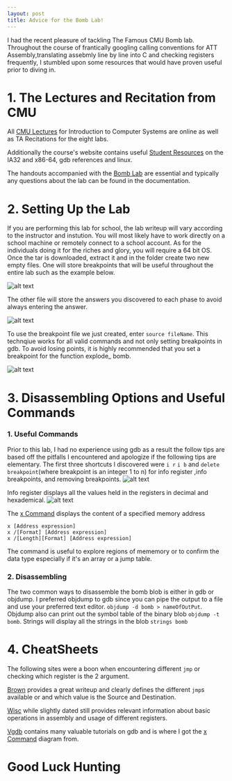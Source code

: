 ```yaml
---
layout: post
title: Advice for the Bomb Lab!
---
```

 I had the recent pleasure of tackling The Famous CMU Bomb lab. Throughout the course of frantically googling calling conventions for ATT Assembly,translating assebmly line by line into C and checking registers frequently, I stumbled upon some resources that would have proven useful prior to diving in.

# 1. The Lectures and Recitation from CMU
 All [CMU Lectures] for Introduction to Computer Systems  are online as well as TA Recitations for the eight labs.
 
 [CMU Lectures]:https://scs.hosted.panopto.com/Panopto/Pages/Sessions/List.aspx#folderID=%22b96d90ae-9871-4fae-91e2-b1627b43e25e%22&page=1 
 
 Additionally the course's website contains useful [Student Resources] on the IA32 and x86-64, gdb references and linux.
 
 [Student Resources]:http://csapp.cs.cmu.edu/3e/students.html
 
 The handouts accompanied with the [Bomb Lab] are essential and typically any questions about the lab can be found in the documentation.

[Bomb Lab]:http://csapp.cs.cmu.edu/3e/labs.html

# 2. Setting Up the Lab
If you are performing this lab for school, the lab writeup will vary according to the instructor and instution. You will most likely have to work directly on a school machine or remotely connect to a school account. As for the individuals doing it for the riches and glory, you will require a 64 bit OS. Once the tar is downloaded, extract it and in the folder create two new empty files. One will store  breakpoints that will be useful throughout the entire lab such as the example below.

![alt text][break]

The other file will store the answers you discovered to each phase to avoid always entering the answer.

![alt text][answer]

To use the breakpoint file we just created, enter ```source fileName```. This technqiue works for all valid commands and not only setting breakpoints  in gdb. To avoid losing points, it is highly recommended that you set a breakpoint for the function explode_ bomb. 

![alt text][source]

# 3. Disassembling Options and Useful Commands

### 1. Useful Commands
Prior to this lab, I had no experience using gdb as a result the follow tips are based off the pitfalls I encountered and apologize if the following tips are elementary.  The first three shortcuts  I discovered were ```i r```  ```i b``` and ```delete breakpoint```(where breakpoint is an integer 1 to n)  for info register ,info breakpoints, and removing breakpoints.
![alt text][ib]

Info register displays all the values held in the registers  in decimal and hexademical.
![alt text][ir]

The [x Command] displays the content of a specified memory address
```
x [Address expression]
x /[Format] [Address expression]
x /[Length][Format] [Address expression]
```
The command is useful to explore regions of mememory or to confirm the data type especially if it's an array or a jump table.
### 2. Disassembling
The two common ways to disassemble the bomb blob is either in gdb or objdump. I preferred objdump to gdb since you can pipe the output to a file and use your preferred text editor. `objdump -d bomb > nameOfOutPut`. Objdump also can print out the symbol table of the binary blob  `objdump -t bomb`. Strings will display all the strings in the blob  `strings bomb`


# 4. CheatSheets
The following sites were a boon when encountering different ```jmp``` or checking which register is the 2 argument.

[Brown] provides a great writeup and clearly defines the different ```jmp```s available or and which value is the Source and Destination.

[Wisc] while slightly dated still provides relevant information about basic operations in assembly and usage of different registers.

[Vgdb] contains many valuable tutorials on gdb and is where I got the [x Command] diagram from.

# Good Luck Hunting

[Vgdb]: http://visualgdb.com/gdbreference/commands/
[Wisc]:https://www.cs.uaf.edu/2005/fall/cs301/support/x86/index.html
[Brown]:https://cs.brown.edu/courses/cs033/docs/guides/x64_cheatsheet.pdf
[x Command]:http://visualgdb.com/gdbreference/commands/x "the source of the x command format"
[ir]:https://raw.githubusercontent.com/Klettgau/klettgau.github.io/master/images/ir.png "an example of info register"
[ib]:https://raw.githubusercontent.com/Klettgau/klettgau.github.io/master/images/ib.png "an example of info break and deleting a breakpoint"
[break]:https://github.com/Klettgau/klettgau.github.io/blob/master/images/breakpoints?raw=true "example of breakpoint "
[source]: https://github.com/Klettgau/klettgau.github.io/blob/master/images/source_breakpoints?raw=true "source command in gdb"
[answer]:https://github.com/Klettgau/klettgau.github.io/blob/master/images/answer%20file?raw=true "example of answer file for bomb lab"
